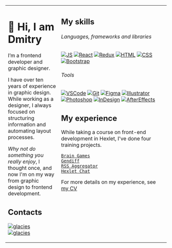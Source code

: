 <table><tr valign="top"><td width="33%">

# 👋 Hi, I am Dmitry

I’m a frontend developer and graphic designer.

I have over ten years of experience in graphic design. While working as a designer, I always focused on structuring information and automating layout processes.

_Why not do something you really enjoy_, I thought once, and now I'm on my way from graphic design to frontend development.

## Contacts

[![glacies][Telegram-badge]][Telegram-url]  
[![glacies][LinkedIn-badge]][LinkedIn-url]

</td><td>

## My skills

###### Languages, frameworks and libraries

[![JS][JS-badge]][JS-url]
[![React][React-badge]][React-url]
[![Redux][Redux-badge]][Redux-url]
[![HTML][HTML-badge]][HTML-url]
[![CSS][CSS-badge]][CSS-url]
[![Bootstrap][Bootstrap-badge]][Bootstrap-url]

###### Tools

[![VSCode][VSCode-badge]][VSCode-url]
[![Git][Git-badge]][Git-url]
[![Figma][Figma-badge]][Figma-url]
[![Illustrator][Illustrator-badge]][Illustrator-url]
[![Photoshop][Photoshop-badge]][Photoshop-url]
[![InDesign][InDesign-badge]][InDesign-url]
[![AfterEffects][AfterEffects-badge]][AfterEffects-url]

## My experience

While taking a course on front-end development in Hexlet, I've done four training projects.
  
[`Brain Games`](https://github.com/faciledictu/frontend-project-lvl1)  
[`Gendiff`](https://github.com/faciledictu/frontend-project-lvl2)  
[`RSS Aggregator`](https://github.com/faciledictu/frontend-project-11)  
[`Hexlet Chat`](https://github.com/faciledictu/frontend-project-12)
 
For more details on my experience, see [my CV](https://cv.hexlet.io/resumes/1279)
</td></tr></table>


[JS-badge]: https://img.shields.io/badge/JavaScript-000000?style=for-the-badge&logo=javascript
[JS-url]: https://www.w3schools.com/js/

[React-badge]: https://img.shields.io/badge/React-000000?style=for-the-badge&logo=react
[React-url]: https://react.dev

[Redux-badge]: https://img.shields.io/badge/Redux-000000?style=for-the-badge&logo=redux&logoColor=764abc
[Redux-url]: https://redux.js.org

[HTML-badge]: https://img.shields.io/badge/HTML5-000000?style=for-the-badge&logo=html5
[HTML-url]: https://www.w3schools.com/html/

[CSS-badge]: https://img.shields.io/badge/CSS3-000000?style=for-the-badge&logo=css3&logoColor=1572B6
[CSS-url]: https://www.w3schools.com/css/

[Bootstrap-badge]: https://img.shields.io/badge/Bootstrap-000000?style=for-the-badge&logo=bootstrap
[Bootstrap-url]: https://getbootstrap.com

[VSCode-badge]: https://img.shields.io/badge/VSCode-000000?style=flat-square&logo=visualStudioCode&logoColor=007ACC
[VSCode-url]: https://code.visualstudio.com

[Git-badge]: https://img.shields.io/badge/Git-000000?style=flat-square&logo=git
[Git-url]: https://git-scm.com

[Figma-badge]: https://img.shields.io/badge/Figma-000000?style=flat-square&logo=Figma
[Figma-url]: https://www.figma.com/

[Illustrator-badge]: https://img.shields.io/badge/Illustrator-000000?style=flat-square&logo=AdobeIllustrator
[Illustrator-url]: https://www.adobe.com/products/illustrator.html

[Photoshop-badge]: https://img.shields.io/badge/Photoshop-000000?style=flat-square&logo=AdobePhotoshop
[Photoshop-url]: https://www.adobe.com/products/photoshop.html

[InDesign-badge]: https://img.shields.io/badge/InDesign-000000?style=flat-square&logo=AdobeInDesign
[InDesign-url]: https://www.adobe.com/products/indesign.html

[AfterEffects-badge]: https://img.shields.io/badge/AfterEffects-000000?style=flat-square&logo=AdobeAfterEffects
[AfterEffects-url]: https://www.adobe.com/products/aftereffects.html

[Telegram-badge]: https://img.shields.io/badge/glacies-ffffff?style=flat-square&logo=Telegram
[Telegram-url]: https://t.me/glacies

[LinkedIn-badge]: https://img.shields.io/badge/Dmitry%20Zhigulin-ffffff?style=flat-square&logo=LinkedIn&logoColor=blue
[LinkedIn-url]: https://linkedin.com/in/dmitryzhigulin
